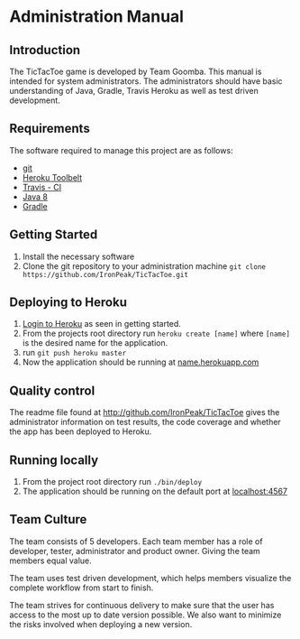 # Administration Manual

## Introduction
The TicTacToe game is developed by Team Goomba. This manual is intended for system administrators. The administrators should have basic understanding of Java, Gradle, Travis Heroku as well as test driven development.

## Requirements
The software required to manage this project are as follows:

* [git](https://git-scm.com/book/en/v2/Getting-Started-Installing-Git)
* [Heroku Toolbelt](https://toolbelt.heroku.com/)
* [Travis - CI](https://github.com/travis-ci/travis.rb)
* [Java 8](http://www.oracle.com/technetwork/java/javase/downloads/jdk8-downloads-2133151.html)
* [Gradle](https://docs.gradle.org/current/userguide/installation.html)

## Getting Started

1. Install the necessary software
2. Clone the git repository to your administration machine `git clone https://github.com/IronPeak/TicTacToe.git`

## Deploying to Heroku
1. [Login to Heroku](https://toolbelt.heroku.com/) as seen in getting started.
2. From the projects root directory run `heroku create [name]` where `[name]` is the desired name for the application.
3. run `git push heroku master`
4. Now the application should be running at [name.herokuapp.com](http://[name].herokuapp.com)

## Quality control
The readme file found at http://github.com/IronPeak/TicTacToe gives the administrator information on test results, the code coverage and whether the app has been deployed to Heroku.

## Running locally
1. From the project root directory run `./bin/deploy`
2. The application should be running on the default port at [localhost:4567](http://localhost:4567/) 

## Team Culture
The team consists of 5 developers. Each team member has a role of developer, tester, administrator and product owner. Giving the team members equal value.

The team uses test driven development, which helps members visualize the complete workflow from start to finish.

The team strives for continuous delivery to make sure that the user has access to the most up to date version possible. We also want to minimize the risks involved when deploying a new version.
